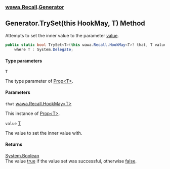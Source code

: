 ### [wawa.Recall](wawa.Recall.md 'wawa.Recall').[Generator](Generator.md 'wawa.Recall.Generator')

## Generator.TrySet<T>(this HookMay<T>, T) Method

Attempts to set the inner value to the parameter [value](Generator.TrySet{T}(HookMay{T},T).md#wawa.Recall.Generator.TrySet_T_(thiswawa.Recall.HookMay_T_,T).value 'wawa.Recall.Generator.TrySet<T>(this wawa.Recall.HookMay<T>, T).value').

```csharp
public static bool TrySet<T>(this wawa.Recall.HookMay<T>? that, T value)
    where T : System.Delegate;
```
#### Type parameters

<a name='wawa.Recall.Generator.TrySet_T_(thiswawa.Recall.HookMay_T_,T).T'></a>

`T`

The type parameter of [Prop&lt;T&gt;](Prop{T}.md 'wawa.Recall.Prop<T>').
#### Parameters

<a name='wawa.Recall.Generator.TrySet_T_(thiswawa.Recall.HookMay_T_,T).that'></a>

`that` [wawa.Recall.HookMay&lt;](HookMay{T}.md 'wawa.Recall.HookMay<T>')[T](Generator.TrySet{T}(HookMay{T},T).md#wawa.Recall.Generator.TrySet_T_(thiswawa.Recall.HookMay_T_,T).T 'wawa.Recall.Generator.TrySet<T>(this wawa.Recall.HookMay<T>, T).T')[&gt;](HookMay{T}.md 'wawa.Recall.HookMay<T>')

This instance of [Prop&lt;T&gt;](Prop{T}.md 'wawa.Recall.Prop<T>').

<a name='wawa.Recall.Generator.TrySet_T_(thiswawa.Recall.HookMay_T_,T).value'></a>

`value` [T](Generator.TrySet{T}(HookMay{T},T).md#wawa.Recall.Generator.TrySet_T_(thiswawa.Recall.HookMay_T_,T).T 'wawa.Recall.Generator.TrySet<T>(this wawa.Recall.HookMay<T>, T).T')

The value to set the inner value with.

#### Returns
[System.Boolean](https://docs.microsoft.com/en-us/dotnet/api/System.Boolean 'System.Boolean')  
The value [true](https://docs.microsoft.com/en-us/dotnet/csharp/language-reference/builtin-types/bool 'https://docs.microsoft.com/en-us/dotnet/csharp/language-reference/builtin-types/bool') if the value set was successful, otherwise [false](https://docs.microsoft.com/en-us/dotnet/csharp/language-reference/builtin-types/bool 'https://docs.microsoft.com/en-us/dotnet/csharp/language-reference/builtin-types/bool').